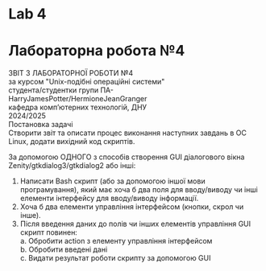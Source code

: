 # Lab 4
# Лабораторна робота №4


ЗВІТ З ЛАБОРАТОРНОЇ РОБОТИ №4  
за курсом "Unix-подібні операційні системи"  
студента/студентки групи ПА-  
HarryJamesPotter/HermioneJeanGranger  
кафедра комп’ютерних технологій, ДНУ  
2024/2025  
Постановка задачі  
Створити звіт та описати процес виконання наступних завдань в ОС Linux, додати вихідний код cкриптів.

За допомогою ОДНОГО з способів створення GUI діалогового вікна Zenity/gtkdialog3/gtkdialog2 або інші:
1)	Написати Bash скрипт (або за допомогою іншої мови програмування), який має хоча б два поля для вводу/виводу чи інші елементи інтерфейсу для вводу/виводу інформації.
2)	Хоча б два елементи управління інтерфейсом (кнопки, скрол чи інше).
3)	Після введення даних до полів чи інших елементів управління GUI скрипт повинен:  
a.	Обробити action з елементу управління інтерфейсом  
b.	Обробити введені дані  
c.	Видати результат роботи скрипту за допомогою GUI  




